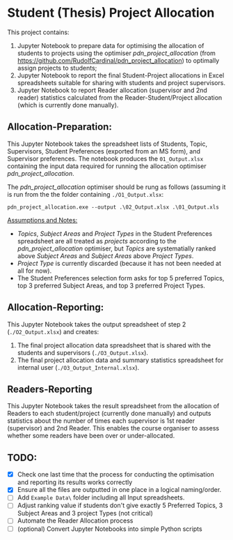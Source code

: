 # Student (Thesis) Project Allocation
This project contains:
1. Jupyter Notebook to prepare data for optimising the allocation of students to projects using the optimiser *pdn_project_allocation* (from https://github.com/RudolfCardinal/pdn_project_allocation) to optimally assign projects to students;
2. Jupyter Notebook to report the final Student-Project allocations in Excel spreadsheets suitable for sharing with students and project supervisors.
3. Jupyter Notebook to report Reader allocation (supervisor and 2nd reader) statistics calculated from the Reader-Student/Project allocation (which is currently done manually).

## Allocation-Preparation:
This Jupyter Notebook takes the spreadsheet lists of Students, Topic, Supervisors, Student Preferences (exported from an MS form), and Supervisor preferences. The notebook produces the `01_Output.xlsx` containing the input data required for running the allocation optimiser *pdn_project_allocation*.

The *pdn_project_allocation* optimiser should be rung as follows (assuming it is run from the the folder containing `./O1_Output.xlsx`:

```
pdn_project_allocation.exe --output .\02_Output.xlsx .\01_Output.xls
```

<ins>Assumptions and Notes:</ins>
- *Topics*, *Subject Areas* and *Project Types* in the Student Preferences spreadsheet are all treated as *projects* according to the *pdn_project_allocation* optimiser, but *Topics* are systematially ranked above *Subject Areas* and *Subject Areas* above *Project Types*.
- *Project Type* is currently discarded (because it has not been needed at all for now).
- The Student Preferences selection form asks for top 5 preferred Topics, top 3 preferred Subject Areas, and top 3 preferred Project Types.

## Allocation-Reporting:
This Jupyter Notebook takes the output spreadsheet of step 2 (`./O2_Output.xlsx`) and creates:
1. The final project allocation data spreadsheet that is shared with the students and supervisors (`./O3_Output.xlsx`).
2. The final project allocation data and summary statistics spreadsheet for internal user (`./O3_Output_Internal.xlsx`).

## Readers-Reporting
This Jupyter Notebook takes the result spreadsheet from the allocation of Readers to each student/project (currently done manually) and outputs statistics about the number of times each supervisor is 1st reader (supervisor) and 2nd Reader. This enables the course organiser to assess whether some readers have been over or under-allocated.

## TODO:
- [x] Check one last time that the process for conducting the optimisation and reporting its results works correctly
- [x] Ensure all the files are outputted in one place in a logical naming/order.
- [ ] Add `Example Data\` folder including all Input spreadsheets.
- [ ] Adjust ranking value if students don't give exactly 5 Preferred Topics, 3 Subject Areas and 3 project Types (not critical)
- [ ] Automate the Reader Allocation process
- [ ] (optional) Convert Jupyter Notebooks into simple Python scripts
